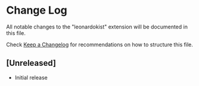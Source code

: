 # Change Log

All notable changes to the "leonardokist" extension will be documented in this file.

Check [Keep a Changelog](http://keepachangelog.com/) for recommendations on how to structure this file.

## [Unreleased]

- Initial release
